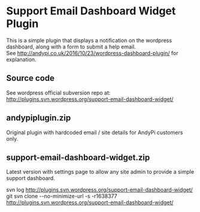# Support Email Dashboard Widget Plugin  

This is a simple plugin that displays a notification on the wordpress dashboard, along with a form to submit a help email.  
See <a href="http://andypi.co.uk/2016/10/23/wordpress-dashboard-plugin/">http://andypi.co.uk/2016/10/23/wordpress-dashboard-plugin/</a> for explanation.  
 
## Source code  
See wordpress official subversion repo at: http://plugins.svn.wordpress.org/support-email-dashboard-widget/

## andypiplugin.zip  
Original plugin with hardcoded email / site details for AndyPi customers only.  

## support-email-dashboard-widget.zip  
Latest version with settings page to allow any site admin to provide a simple support dashboard. 


svn log http://plugins.svn.wordpress.org/support-email-dashboard-widget/
git svn clone --no-minimize-url -s -r1638377 http://plugins.svn.wordpress.org/support-email-dashboard-widget/